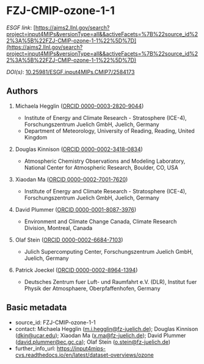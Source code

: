 # FZJ-CMIP-ozone-1-1

*ESGF link*: [https://aims2.llnl.gov/search?project=input4MIPs&versionType=all&&activeFacets=%7B%22source_id%22%3A%5B%22FZJ-CMIP-ozone-1-1%22%5D%7D](https://aims2.llnl.gov/search?project=input4MIPs&versionType=all&&activeFacets=%7B%22source_id%22%3A%5B%22FZJ-CMIP-ozone-1-1%22%5D%7D)

*DOI(s)*: [10.25981/ESGF.input4MIPs.CMIP7/2584173](https://doi.org/10.25981/ESGF.input4MIPs.CMIP7/2584173)

## Authors

1. Michaela Hegglin ([ORCID 0000-0003-2820-9044](https://orcid.org/0000-0003-2820-9044))
    - Institute of Energy and Climate Research - Stratosphere (ICE-4), Forschungszentrum Juelich GmbH, Juelich, Germany
    - Department of Meteorology, University of Reading, Reading, United Kingdom

2. Douglas Kinnison ([ORCID 0000-0002-3418-0834](https://orcid.org/0000-0002-3418-0834))
    - Atmospheric Chemistry Observations and Modeling Laboratory, National Center for Atmospheric Research, Boulder, CO, USA

3. Xiaodan Ma ([ORCID 0000-0002-7001-7620](https://orcid.org/0000-0002-7001-7620))
    - Institute of Energy and Climate Research - Stratosphere (ICE-4), Forschungszentrum Juelich GmbH, Juelich, Germany

4. David Plummer ([ORCID 0000-0001-8087-3976](https://orcid.org/0000-0001-8087-3976))
    - Environment and Climate Change Canada, Climate Research Division, Montreal, Canada

5. Olaf Stein ([ORCID 0000-0002-6684-7103](https://orcid.org/0000-0002-6684-7103))
    - Julich Supercomputing Center, Forschungszentrum Juelich GmbH, Juelich, Germany

6. Patrick Joeckel ([ORCID 0000-0002-8964-1394](https://orcid.org/0000-0002-8964-1394))
    - Deutsches Zentrum fuer Luft- und Raumfahrt e.V. (DLR), Institut fuer Physik der Atmosphaere, Oberpfaffenhofen, Germany


## Basic metadata

- source_id: FZJ-CMIP-ozone-1-1
- contact: Michaela Hegglin (m.i.hegglin@fz-juelich.de); Douglas Kinnison (dkin@ucar.edu); Xiaodan Ma (x.ma@fz-juelich.de); David Plummer (david.plummer@ec.gc.ca); Olaf Stein (o.stein@fz-juelich.de)
- further_info_url: https://input4mips-cvs.readthedocs.io/en/latest/dataset-overviews/ozone